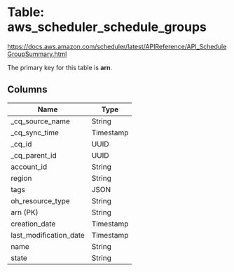 # Table: aws_scheduler_schedule_groups

https://docs.aws.amazon.com/scheduler/latest/APIReference/API_ScheduleGroupSummary.html

The primary key for this table is **arn**.



## Columns
| Name          | Type          |
| ------------- | ------------- |
|_cq_source_name|String|
|_cq_sync_time|Timestamp|
|_cq_id|UUID|
|_cq_parent_id|UUID|
|account_id|String|
|region|String|
|tags|JSON|
|oh_resource_type|String|
|arn (PK)|String|
|creation_date|Timestamp|
|last_modification_date|Timestamp|
|name|String|
|state|String|